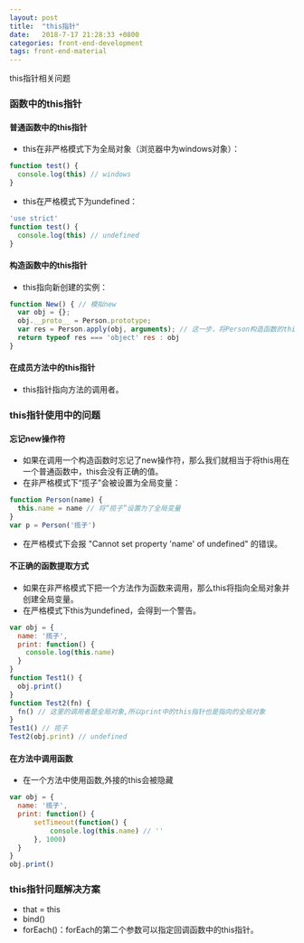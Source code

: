 ```yaml
---
layout: post
title:  "this指针"
date:   2018-7-17 21:28:33 +0800
categories: front-end-development
tags: front-end-material
---
```


this指针相关问题

### 函数中的this指针
#### 普通函数中的this指针
- this在非严格模式下为全局对象（浏览器中为windows对象）：
```javascript
function test() {
  console.log(this) // windows
}
```
- this在严格模式下为undefined：
```javascript
'use strict'
function test() {
  console.log(this) // undefined
}
```

#### 构造函数中的this指针
- this指向新创建的实例：
```javascript
function New() { // 模拟new
  var obj = {};
  obj.__proto__ = Person.prototype;
  var res = Person.apply(obj, arguments); // 这一步，将Person构造函数的this指针指向了新创建的obj实例
  return typeof res === 'object' res : obj
}
```

#### 在成员方法中的this指针
- this指针指向方法的调用者。

### this指针使用中的问题
#### 忘记new操作符
- 如果在调用一个构造函数时忘记了new操作符，那么我们就相当于将this用在一个普通函数中，this会没有正确的值。
- 在非严格模式下“揽子”会被设置为全局变量：
```javascript
function Person(name) {
  this.name = name // 将“揽子”设置为了全局变量
}
var p = Person('揽子')
```
- 在严格模式下会报 "Cannot set property 'name' of undefined" 的错误。

#### 不正确的函数提取方式
- 如果在非严格模式下把一个方法作为函数来调用，那么this将指向全局对象并创建全局变量。
- 在严格模式下this为undefined，会得到一个警告。

```javascript
var obj = {
  name: '揽子',
  print: function() {
    console.log(this.name)
  }
}
function Test1() {
  obj.print()
}
function Test2(fn) {
  fn() // 这里的调用者是全局对象,所以print中的this指针也是指向的全局对象
}
Test1() // 揽子
Test2(obj.print) // undefined
```

#### 在方法中调用函数
- 在一个方法中使用函数,外接的this会被隐藏

```javascript
var obj = {
  name: '揽子',
  print: function() {
      setTimeout(function() {
          console.log(this.name) // ''
      }, 1000)
  }
}
obj.print()
```

### this指针问题解决方案
- that = this
- bind()
- forEach()：forEach的第二个参数可以指定回调函数中的this指针。